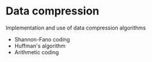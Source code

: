 # Data compression

Implementation and use of data compression algorithms
- Shannon-Fano coding
- Huffman's algorithm
- Arithmetic coding
